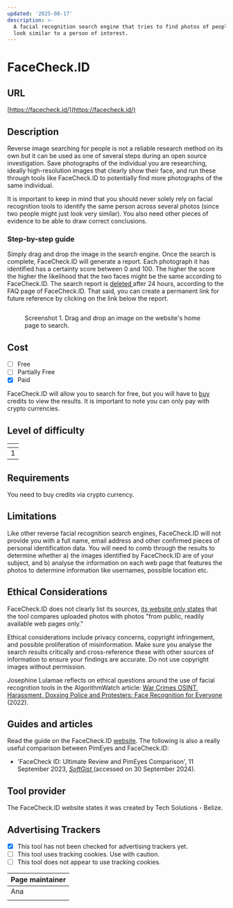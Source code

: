 ```yaml
---
updated: '2025-08-17'
description: >-
  A facial recognition search engine that tries to find photos of people that
  look similar to a person of interest.
---
```


# FaceCheck.ID

## URL

[https://facecheck.id/](https://facecheck.id/)

## Description

Reverse image searching for people is not a reliable research method on its own but it can be used as one of several steps during an open source investigation. Save photographs of the individual you are researching, ideally high-resolution images that clearly show their face, and run these through tools like FaceCheck.ID to potentially find more photographs of the same individual.

It is important to keep in mind that you should never solely rely on facial recognition tools to identify the same person across several photos (since two people might just look very similar). You also need other pieces of evidence to be able to draw correct conclusions.

### Step-by-step guide

Simply drag and drop the image in the search engine. Once the search is complete, FaceCheck.ID will generate a report. Each photograph it has identified has a certainty score between 0 and 100. The higher the score the higher the likelihood that the two faces might be the same according to FaceCheck.ID. The search report is [deleted ](https://facecheck.id/Face-Search/FAQ)after 24 hours, according to the FAQ page of FaceCheck.ID. That said, you can create a permanent link for future reference by clicking on the link below the report.

<figure><img src=".gitbook/assets/image.png" alt=""><figcaption><p>Screenshot 1. Drag and drop an image on the website's home page to search.</p></figcaption></figure>

## Cost

* [ ] Free
* [ ] Partially Free
* [x] Paid

FaceCheck.ID will allow you to search for free, but you will have to [buy ](https://facecheck.id/buy)credits to view the results. It is important to note you can only pay with crypto currencies.

## Level of difficulty

<table><thead><tr><th data-type="rating" data-max="5"></th></tr></thead><tbody><tr><td>1</td></tr></tbody></table>

## Requirements

You need to buy credits via crypto currency.

## Limitations

Like other reverse facial recognition search engines, FaceCheck.ID will not provide you with a full name, email address and other confirmed pieces of personal identification data. You will need to comb through the results to determine whether a) the images identified by FaceCheck.ID are of your subject, and b) analyse the information on each web page that features the photos to determine information like usernames, possible location etc.

## Ethical Considerations

FaceCheck.ID does not clearly list its sources, [its website only states](https://facecheck.id/Face-Search/Privacy) that the tool compares uploaded photos with photos "from public, readily available web pages only."

Ethical considerations include privacy concerns, copyright infringement, and possible proliferation of misinformation. Make sure you analyse the search results critically and cross-reference these with other sources of information to ensure your findings are accurate. Do not use copyright images without permission.

Josephine Lulamae reflects on ethical questions around the use of facial recognition tools in the AlgorithmWatch article: [War Crimes OSINT, Harassment, Doxxing Police and Protesters: Face Recognition for Everyone](https://algorithmwatch.org/en/face-recognition-for-everyone/) (2022).

## Guides and articles

Read the guide on the FaceCheck.ID [website](https://facecheck.id/Face-Search-Effective-Face-Lookup). The following is also a really useful comparison between PimEyes and FaceCheck.ID:

* 'FaceCheck ID: Ultimate Review and PimEyes Comparison', 11 September 2023, [_SoftGist_ ](https://softgist.com/facecheck-id-review)(accessed on 30 September 2024).

## Tool provider

The FaceCheck.ID website states it was created by Tech Solutions - Belize.

## Advertising Trackers

* [x] This tool has not been checked for advertising trackers yet.
* [ ] This tool uses tracking cookies. Use with caution.
* [ ] This tool does not appear to use tracking cookies.

| Page maintainer |
| --------------- |
| Ana             |
|                 |
